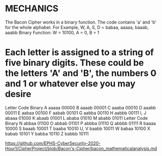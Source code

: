# MECHANICS
The Bacon Cipher works in a binary function. The code contains 'a' and 'b' for the whole alphabet.
For Example, W, A, S, D = babaa, aaaaa, baaab, aaabb
Binary Function: W = 10100, A = 0, B = 1
# Each letter is assigned to a string of five binary digits. These could be the letters 'A' and 'B', the numbers 0 and 1 or whatever else you may desire

Letter	Code	Binary
A	aaaaa	00000
B	aaaab	00001
C	aaaba	00010
D	aaabb	00011
E	aabaa	00100
F	aabab	00101
G	aabba	00110
H	aabbb	00111
I, J	abaaa	01000
K	abaab	01001
L	ababa	01010
M	ababb	01011
Letter	Code	Binary
N	abbaa	01100
O	abbab	01101
P	abbba	01110
Q	abbbb	01111
R	baaaa	10000
S	baaab	10001
T	baaba	10010
U, V	baabb	10011
W	babaa	10100
X	babab	10101
Y	babba	10110
Z	babbb	10111


https://github.com/EPHS-CyberSecurity-2020-Hour1/CipherProject/blob/Bacon's-Cipher/bacon_mathematicalanalysis.md
